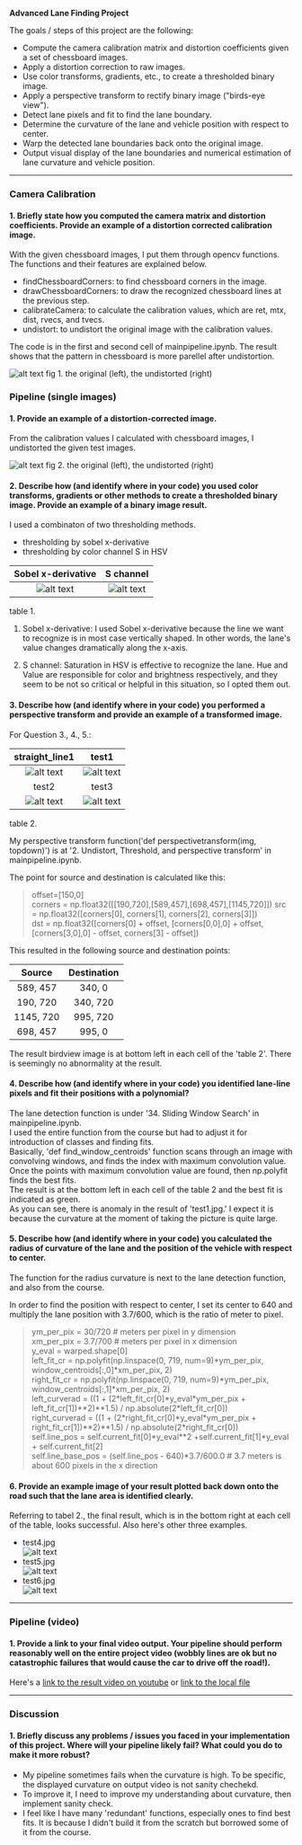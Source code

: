 **Advanced Lane Finding Project**

The goals / steps of this project are the following:

* Compute the camera calibration matrix and distortion coefficients given a set of chessboard images.
* Apply a distortion correction to raw images.
* Use color transforms, gradients, etc., to create a thresholded binary image.
* Apply a perspective transform to rectify binary image ("birds-eye view").
* Detect lane pixels and fit to find the lane boundary.
* Determine the curvature of the lane and vehicle position with respect to center.
* Warp the detected lane boundaries back onto the original image.
* Output visual display of the lane boundaries and numerical estimation of lane curvature and vehicle position.

[//]: # (Image References)

[image1]: ./output_images/1-calib.png "Undistorted"
[image2]: ./output_images/2-undistort.png "Road Transformed"
[image3]: ./output_images/threshold_x.png "Binary Example"
[image4]: ./output_images/threshold_color.png "Warp Example"
[image5]: ./examples/straight_lines1.png
[image6]: ./examples/test1.png
[image7]: ./examples/test2.png
[image8]: ./examples/test3.png
[image9]: ./examples/test4.png
[image10]: ./examples/test5.png
[image11]: ./examples/test6.png
[video1]: ./output.mp4 "Video"

---

### Camera Calibration

#### 1. Briefly state how you computed the camera matrix and distortion coefficients. Provide an example of a distortion corrected calibration image.

With the given chessboard images, I put them through opencv functions. The functions and their features are explained below.
- findChessboardCorners: to find chessboard corners in the image.
- drawChessboardCorners: to draw the recognized chessboard lines at the previous step. 
- calibrateCamera: to calculate the calibration values, which are ret, mtx, dist, rvecs, and tvecs.
- undistort: to undistort the original image with the calibration values.

The code is in the first and second cell of mainpipeline.ipynb.
The result shows that the pattern in chessboard is more parellel after undistortion.

![alt text][image1]
fig 1. the original (left), the undistorted (right)


### Pipeline (single images)

#### 1. Provide an example of a distortion-corrected image.

From the calibration values I calculated with chessboard images, I undistorted the given test images.

![alt text][image2]
fig 2. the original (left), the undistorted (right)


#### 2. Describe how (and identify where in your code) you used color transforms, gradients or other methods to create a thresholded binary image.  Provide an example of a binary image result.

I used a combinaton of two thresholding methods.
- thresholding by sobel x-derivative
- thresholding by color channel S in HSV

| Sobel x-derivative        | S channel   | 
|:-------------:|:-------------:| 
| ![alt text][image3]  | ![alt text][image4]      |
table 1.

1) Sobel x-derivative:
  I used Sobel x-derivative because the line we want to recognize is in most case vertically shaped. In other words, the lane's value changes dramatically along the x-axis.

2) S channel:
  Saturation in HSV is effective to recognize the lane. Hue and Value are responsible for color and brightness respectively, and they seem to be not so critical or helpful in this situation, so I opted them out. 


#### 3. Describe how (and identify where in your code) you performed a perspective transform and provide an example of a transformed image.

For Question 3., 4., 5.:  


|   straight_line1    |   test1     | 
|:-------------:|:-------------:| 
| ![alt text][image5]  | ![alt text][image6]      | 
|   test2    |   test3     | 
| ![alt text][image7]  | ![alt text][image8]      |
table 2.  


My perspective transform function('def perspectivetransform(img, topdown)') is at '2. Undistort, Threshold, and perspective transform' in mainpipeline.ipynb.  

The point for source and destination is calculated like this:

>    offset=[150,0]  
>    corners = np.float32([[190,720],[589,457],[698,457],[1145,720]])
>    src = np.float32([corners[0], corners[1], corners[2], corners[3]])  
>    dst = np.float32([corners[0] + offset, [corners[0,0],0] + offset, [corners[3,0],0] - offset, corners[3] - offset])  

This resulted in the following source and destination points:  

| Source        | Destination   | 
|:-------------:|:-------------:| 
| 589, 457      | 340, 0       | 
| 190, 720      | 340, 720      |
| 1145, 720     | 995, 720      |
| 698, 457      | 995, 0        |

The result birdview image is at bottom left in each cell of the 'table 2'. There is seemingly no abnormality at the result.



#### 4. Describe how (and identify where in your code) you identified lane-line pixels and fit their positions with a polynomial?

The lane detection function is under '34. Sliding Window Search' in mainpipeline.ipynb.  
I used the entire function from the course but had to adjust it for introduction of classes and finding fits.  
Basically, 'def find_window_centroids' function scans through an image with convolving windows, and finds the index with maximum convolution value.  
Once the points with maximum convolution value are found, then np.polyfit finds the best fits.  
The result is at the bottom left in each cell of the table 2 and the best fit is indicated as green.  
As you can see, there is anomaly in the result of 'test1.jpg.' I expect it is because the curvature at the moment of taking the picture is quite large. 


#### 5. Describe how (and identify where in your code) you calculated the radius of curvature of the lane and the position of the vehicle with respect to center.

The function for the radius curvature is next to the lane detection function, and also from the course.

In order to find the position with respect to center, I set its center to 640 and multiply the lane position with 3.7/600, which is the ratio of meter to pixel.

> ym_per_pix = 30/720 # meters per pixel in y dimension  
> xm_per_pix = 3.7/700 # meters per pixel in x dimension  
> y_eval = warped.shape[0]  
> left_fit_cr = np.polyfit(np.linspace(0, 719, num=9)\*ym_per_pix, window_centroids[:,0]\*xm_per_pix, 2)  
> right_fit_cr = np.polyfit(np.linspace(0, 719, num=9)\*ym_per_pix, window_centroids[:,1]\*xm_per_pix, 2)  
> left_curverad = ((1 + (2\*left_fit_cr[0]\*y_eval\*ym_per_pix + left_fit_cr[1])\*\*2)\*\*1.5) / np.absolute(2\*left_fit_cr[0])  
> right_curverad = ((1 + (2\*right_fit_cr[0]\*y_eval\*ym_per_pix + right_fit_cr[1])\*\*2)\*\*1.5) / np.absolute(2\*right_fit_cr[0])  
> self.line_pos = self.current_fit[0]\*y_eval\*\*2 +self.current_fit[1]\*y_eval + self.current_fit[2]  
> self.line_base_pos = (self.line_pos - 640)\*3.7/600.0 # 3.7 meters is about 600 pixels in the x direction  


#### 6. Provide an example image of your result plotted back down onto the road such that the lane area is identified clearly.

Referring to tabel 2., the final result, which is in the bottom right at each cell of the table, looks successful.
Also here's other three examples. 

* test4.jpg  
![alt text][image9]  
* test5.jpg  
![alt text][image10]  
* test6.jpg  
![alt text][image11]  
---

### Pipeline (video)

#### 1. Provide a link to your final video output.  Your pipeline should perform reasonably well on the entire project video (wobbly lines are ok but no catastrophic failures that would cause the car to drive off the road!).

Here's a [link to the result video on youtube](https://youtu.be/dHxEyRM8CBM) or [link to the local file](./output.mp4)

---

### Discussion

#### 1. Briefly discuss any problems / issues you faced in your implementation of this project.  Where will your pipeline likely fail?  What could you do to make it more robust?

* My pipeline sometimes fails when the curvature is high. To be specific, the displayed curvature on output video is not sanity chechekd.
* To improve it, I need to improve my understanding about curvature, then implement sanity check.
* I feel like I have many 'redundant' functions, especially ones to find best fits. It is because I didn't build it from the scratch but borrowed some of it from the course. 
